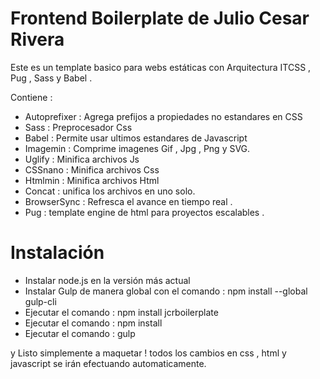 
# Frontend Boilerplate de Julio Cesar Rivera
Este es un template basico para webs estáticas con Arquitectura ITCSS , Pug , Sass y Babel .

Contiene :

* Autoprefixer : Agrega prefijos a propiedades no estandares en CSS
* Sass : Preprocesador Css
* Babel : Permite usar ultimos estandares de Javascript
* Imagemin : Comprime imagenes Gif , Jpg , Png y SVG.
* Uglify : Minifica archivos Js
* CSSnano : Minifica archivos Css
* Htmlmin : Minifica archivos Html
* Concat : unifica los archivos en uno solo.
* BrowserSync : Refresca el avance en tiempo real .
* Pug : template engine de html para proyectos escalables .


# Instalación

* Instalar node.js en la versión más actual
* Instalar Gulp de manera global con el comando  : npm install --global gulp-cli
* Ejecutar el comando : npm install jcrboilerplate
* Ejecutar el comando : npm install
* Ejecutar el comando : gulp

y Listo simplemente a maquetar ! todos los cambios en css , html y javascript se irán efectuando automaticamente.
